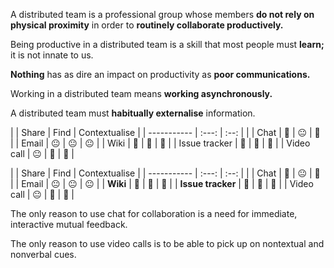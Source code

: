 A distributed team is a professional group whose members **do not rely
on physical proximity** in order to **routinely collaborate
productively.**


Being productive in a distributed team is a skill that most people
must **learn;** it is not innate to us.


**Nothing** has as dire an impact on productivity as **poor
communications.**


Working in a distributed team means **working asynchronously.**


A distributed team must **habitually externalise** information.


|               | Share | Find | Contextualise |
| -----------   | :---: | :--: |               |
| Chat          | 🙂    | 😐   | 🙁            |
| Email         | 😐    | 😐   | 😐            |
| Wiki          | 🙂    | 🙂   | 🙂            |
| Issue tracker | 🙂    | 🙂   | 🙂            |
| Video call    | 😐    | 🙁   | 🙁            |


|                   | Share  | Find   | Contextualise |
| -----------       | :---:  | :--:   |               |
| Chat              | 🙂     | 😐     | 🙁            |
| Email             | 😐     | 😐     | 😐            |
| **Wiki**          | **🙂** | **🙂** | **🙂**        |
| **Issue tracker** | **🙂** | **🙂** | **🙂**        |
| Video call        | 😐     | 🙁     | 🙁            |


The only reason to use chat for collaboration is a need for immediate,
interactive mutual feedback.


The only reason to use video calls is to be able to pick up on
nontextual and nonverbal cues.
